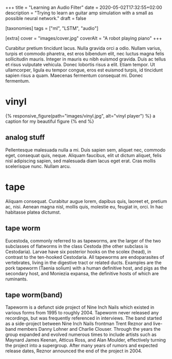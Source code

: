 +++
title = "Learning an Audio Filter"
date = 2020-05-02T17:32:55+02:00
description = "Trying to learn an guitar amp simulation with a small as possible neural network."
draft = false

[taxonomies]
tags = ["ml", "LSTM", "audio"]

[extra]
cover = "images/cover.jpg"
coverAlt = "A robot playing piano"
+++

Curabitur pretium tincidunt lacus.
Nulla gravida orci a odio.
Nullam varius, turpis et commodo pharetra, est eros bibendum elit, nec luctus magna felis sollicitudin mauris.
Integer in mauris eu nibh euismod gravida.
Duis ac tellus et risus vulputate vehicula.
Donec lobortis risus a elit.
Etiam tempor.
Ut ullamcorper, ligula eu tempor congue, eros est euismod turpis, id tincidunt sapien risus a quam.
Maecenas fermentum consequat mi.
Donec fermentum.

# vinyl
{% responsive_figure(path="images/vinyl.jpg", alt="vinyl player") %}
a caption for my beautiful figure
{% end %}

## analog stuff
Pellentesque malesuada nulla a mi.
Duis sapien sem, aliquet nec, commodo eget, consequat quis, neque.
Aliquam faucibus, elit ut dictum aliquet, felis nisl adipiscing sapien, sed malesuada diam lacus eget erat.
Cras mollis scelerisque nunc.
Nullam arcu.
# tape
Aliquam consequat.
Curabitur augue lorem, dapibus quis, laoreet et, pretium ac, nisi.
Aenean magna nisl, mollis quis, molestie eu, feugiat in, orci.
In hac habitasse platea dictumst.

## tape worm
Eucestoda, commonly referred to as tapeworms, are the larger of the two subclasses of flatworms in the class Cestoda (the other subclass is Cestodaria). Larvae have six posterior hooks on the scolex (head), in contrast to the ten-hooked Cestodaria. All tapeworms are endoparasites of vertebrates, living in the digestive tract or related ducts. Examples are the pork tapeworm (Taenia solium) with a human definitive host, and pigs as the secondary host, and Moniezia expansa, the definitive hosts of which are ruminants. 

## tape worm(band)
Tapeworm is a defunct side project of Nine Inch Nails which existed in various forms from 1995 to roughly 2004. Tapeworm never released any recordings, but was frequently referenced in interviews. The band started as a side-project between Nine Inch Nails frontman Trent Reznor and live-band members Danny Lohner and Charlie Clouser. Through the years the group expanded and evolved numerous times to include artists such as Maynard James Keenan, Atticus Ross, and Alan Moulder, effectively turning the project into a supergroup. After many years of rumors and expected release dates, Reznor announced the end of the project in 2004.

